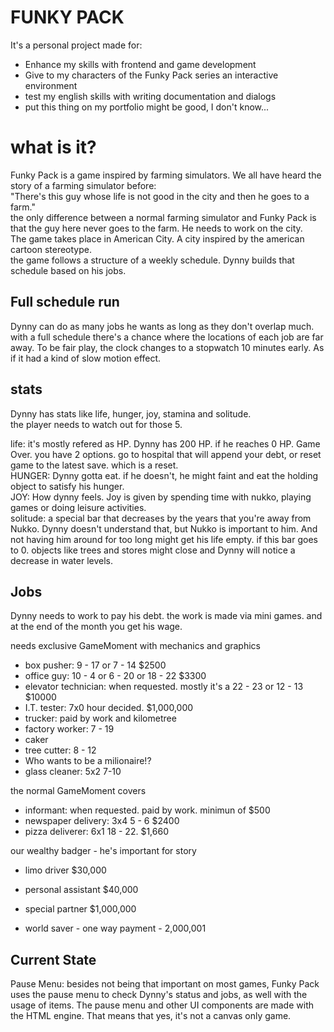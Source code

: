 # FUNKY PACK #
It's a personal project made for:
- Enhance my skills with frontend and game development
- Give to my characters of the Funky Pack series an interactive environment
- test my english skills with writing documentation and dialogs
- put this thing on my portfolio might be good, I don't know...

# what is it?
Funky Pack is a game inspired by farming simulators. We all have heard the story of a farming simulator before: <br>
"There's this guy whose life is not good in the city and then he goes to a farm." <br>
the only difference between a normal farming simulator and Funky Pack is that the guy here never goes to the farm. He needs to work on the city.<br>
The game takes place in American City. A city inspired by the american cartoon stereotype. <br>
the game follows a structure of a weekly schedule. Dynny builds that schedule based on his jobs.

Full schedule run
-
Dynny can do as many jobs he wants as long as they don't overlap much. with a full schedule there's a chance where the locations of each job are far away. To be fair play, the clock changes to a stopwatch 10 minutes early. As if it had a kind of slow motion effect.

stats
-
Dynny has stats like life, hunger, joy, stamina and solitude. <br>
the player needs to watch out for those 5.

life: it's mostly refered as HP. Dynny has 200 HP. if he reaches 0 HP. Game Over. you have 2 options. go to hospital that will append your debt, or reset game to the latest save. which is a reset. <br>
HUNGER: Dynny gotta eat. if he doesn't, he might faint and eat the holding object to satisfy his hunger. <br>
JOY: How dynny feels. Joy is given by spending time with nukko, playing games or doing leisure activities. <br>
solitude: a special bar that decreases by the years that you're away from Nukko. Dynny doesn't understand that, but Nukko is important to him. And not having him around for too long might get his life empty. if this bar goes to 0. objects like trees and stores might close and Dynny will notice a decrease in water levels.

Jobs
-
Dynny needs to work to pay his debt. the work is made via mini games. and at the end of the month you get his wage.


needs exclusive GameMoment with mechanics and graphics
- box pusher: 9 - 17 or 7 - 14 $2500
- office guy: 10 - 4 or 6 - 20 or 18 - 22 $3300
- elevator technician: when requested. mostly it's a 22 - 23 or 12 - 13 $10000
- I.T. tester: 7x0 hour decided. $1,000,000
- trucker: paid by work and kilometree
- factory worker: 7 - 19
- caker
- tree cutter: 8 - 12
- Who wants to be a milionaire!?
- glass cleaner: 5x2 7-10

the normal GameMoment covers
- informant: when requested. paid by work. minimun of $500
- newspaper delivery: 3x4 5 - 6 $2400
- pizza deliverer: 6x1 18 - 22. $1,660

our wealthy badger - he's important for story
- limo driver $30,000
- personal assistant $40,000
- special partner $1,000,000

- world saver - one way payment - 2,000,001

Current State
-
Pause Menu: besides not being that important on most games, Funky Pack uses the pause menu to check Dynny's status and jobs, as well with the usage of items.
The pause menu and other UI components are made with the HTML engine. That means that yes, it's not a canvas only game.
